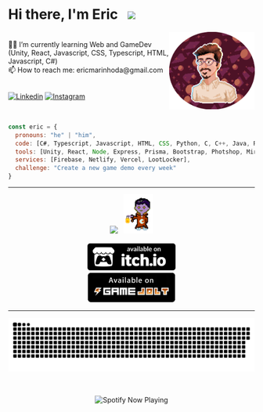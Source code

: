 <div>
<h1> Hi there, I'm Eric &nbsp <img src="https://giffiles.alphacoders.com/360/36088.gif" width="23"></h1></div>
<img align='right' src="Eric by Oginy - Orange Version.png" width="175">
<br>👨‍💻 I’m currently learning Web and GameDev (Unity, React, Javascript, CSS, Typescript, HTML, Javascript, C#)
<br>📫 How to reach me: ericmarinhoda@gmail.com
<br>
<br>
<p>
  <a href="https://www.linkedin.com/in/eric-marinho/"><img alt="Linkedin" title="Linkedin" src="https://img.shields.io/badge/linkedin-696982.svg?style=for-the-badge&logo=linkedin&logoColor=white" style="max-width: 100%;"></a>
  <a href="https://www.instagram.com/ilidammadz/"><img alt="Instagram" title="Instagram" src="https://img.shields.io/badge/instagram-806982.svg?style=for-the-badge&logo=instagram&logoColor=white" style="max-width: 100%;"></a>
</p>
<br>

```javascript
const eric = {
  pronouns: "he" | "him",
  code: [C#, Typescript, Javascript, HTML, CSS, Python, C, C++, Java, R],
  tools: [Unity, React, Node, Express, Prisma, Bootstrap, Photshop, Miro],
  services: [Firebase, Netlify, Vercel, LootLocker],
  challenge: "Create a new game demo every week"
}
```
 
<hr>
<div align='center'>
  <img src="https://fortnitefontgenerator.com/img.php?fontsize=38&textcolor=ffa657&text=My+Games" width="200"/>
  &nbsp <img src="Dracoide.gif" width="60">
<div/>
<br>
<div align='center'>
  <a href="https://ilidam.itch.io"><img src="badge-color.svg" width="180"/></a>
</div>
<div align='center'>
  <a href="https://gamejolt.com/@Ilidam"><img src="gamejolt.png" width="180"/></a>
</div>
<hr color="black">

<p align='center'>
  <img src="github-user-contribution.svg">
</p>
<br>
<p align='center'>
  <img align='center' src="https://spotify-now-playing-alpha-one.vercel.app/api/spotify/" alt="Spotify Now Playing" width="350"/>
</p>
